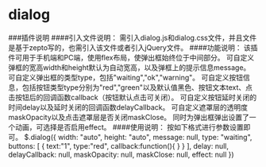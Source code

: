 # dialog
###插件说明
####引入文件说明：
需引入dialog.js和dialog.css文件，并且文件是基于zepto写的，也需引入该文件或者引入jQuery文件。
####功能说明：
该插件可用于手机端和PC端，使用flex布局，使弹出框始终位于中间部分。
可自定义弹框的宽高width和height默认为自动宽高，以及弹框上的提示信息message。
可自定义弹出框的类型type，包括"waiting","ok","warning"。
可自定义按钮信息，包括按钮类型type分别为"red","green"以及默认值黑色、按钮文本text、点击按钮后的回调函数callback（按钮默认点击可关闭）。
可自定义按钮延时关闭的时间delay以及延时关闭的回调函数delayCallback。
可自定义遮罩层的透明度maskOpacity以及点击遮罩层是否关闭maskClose。
同时为弹出框弹出设置了一个动画，可选择是否启用effect。
####使用说明：
按如下格式进行参数设置即可。
        $.dialog({
            width: "auto",
            height: "auto",
            message: null,
            type: "waiting",
            buttons: [
              {
                 text:"1",
                 type:"red",
                 callback:function(){
                   }
              }
            ],
            delay: null,
            delayCallback: null,
            maskOpacity: null,
            maskClose: null,
            effect: null
        })
